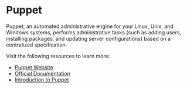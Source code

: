 # Puppet

Puppet, an automated administrative engine for your Linux, Unix, and Windows systems, performs administrative tasks (such as adding users, installing packages, and updating server configurations) based on a centralized specification.

Visit the following resources to learn more:

- [Puppet Website](https://puppet.com/)
- [Official Documentation](https://puppet.com/docs)
- [Introduction to Puppet](https://puppet.com/docs/puppet/6/puppet_overview.html)
